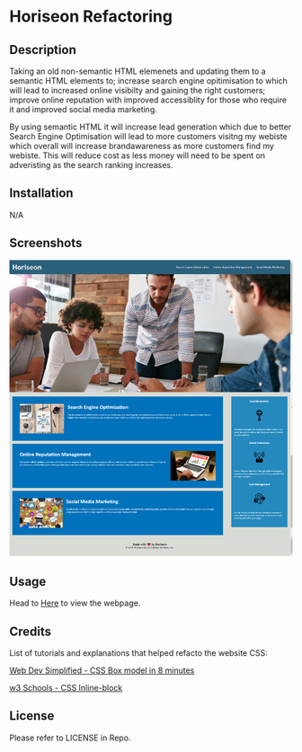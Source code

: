 # Horiseon Refactoring

## Description

Taking an old non-semantic HTML elemenets and updating them to a semantic HTML elements to; increase search engine opitimisation to which will lead to increased online visibilty and gaining the right customers; improve online reputation with improved accessiblity for those who require it and improved social media marketing.

By using semantic HTML it will increase lead generation which due to better Search Engine Optimisation will lead to more customers visitng my webiste which overall will increase brandawareness as more customers find my webiste. This will reduce cost as less money will need to be spent on adveristing as the search ranking increases.

## Installation

N/A

## Screenshots

![Screenshot of the full website live on GitHub pages](./Assets/full-website-screenshot)

## Usage

Head to [Here](https://jackstockwell.github.io/horiseon-refacto/) to view the webpage.

## Credits

List of tutorials and explanations that helped refacto the website CSS:

[Web Dev Simplified - CSS Box model in 8 minutes](https://www.youtube.com/watch?v=rIO5326FgPE)

[w3 Schools - CSS Inline-block](https://www.w3schools.com/css/css_inline-block.asp)

## License

Please refer to LICENSE in Repo.
